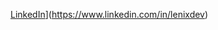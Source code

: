 [LinkedIn](https://img.shields.io/badge/LinkedIn-0077B5?style=for-the-badge&logo=linkedin&logoColor=white)](https://www.linkedin.com/in/lenixdev)
